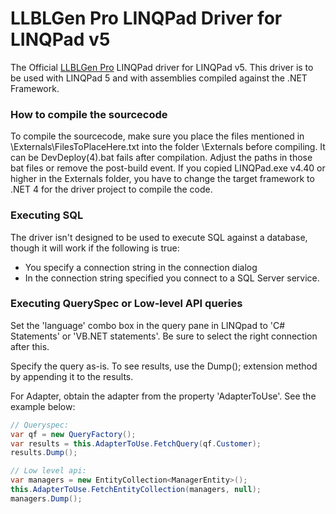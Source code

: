 LLBLGen Pro LINQPad Driver for LINQPad v5
===========================
The Official [LLBLGen Pro](https://www.llblgen.com) LINQPad driver for LINQPad v5. This driver is to be used with LINQPad 5 and with assemblies compiled against the 
.NET Framework.

### How to compile the sourcecode
To compile the sourcecode, make sure you place the files mentioned in \Externals\FilesToPlaceHere.txt into 
the folder \Externals before compiling. It can be DevDeploy(4).bat fails after compilation. Adjust the paths
in those bat files or remove the post-build event. If you copied LINQPad.exe v4.40 or higher in the Externals
folder, you have to change the target framework to .NET 4 for the driver project to compile the code. 


### Executing SQL
The driver isn't designed to be used to execute SQL against a database, though it will work if the following
is true:
- You specify a connection string in the connection dialog
- In the connection string specified you connect to a SQL Server service.

### Executing QuerySpec or Low-level API queries
Set the 'language' combo box in the query pane in LINQpad to 'C# Statements' or 'VB.NET statements'. Be sure to 
select the right connection after this.

Specify the query as-is. To see results, use the Dump(); extension method by appending it to the 
results. 

For Adapter, obtain the adapter from the property 'AdapterToUse'. See the example below:

```C#
// Queryspec:
var qf = new QueryFactory();
var results = this.AdapterToUse.FetchQuery(qf.Customer);
results.Dump();

// Low level api:
var managers = new EntityCollection<ManagerEntity>();
this.AdapterToUse.FetchEntityCollection(managers, null);
managers.Dump();
```